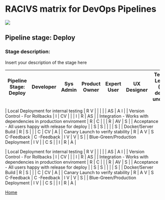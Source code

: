 # __RACIVS matrix for DevOps Pipelines__   

<img src="https://user-images.githubusercontent.com/10748736/112030685-6c81be80-8b32-11eb-94b8-c2c01b8f4581.png">

## __Pipeline stage:__  Deploy  
### __Stage description:__  
Insert your description of the stage here  

| Pipeline Stage:<br>Deploy                                      | Developer  | Sys Admin  | Product Owner  | Expert User  | UX Designer  | Team Lead (4 devs under)  | Lead Dev (6 teams to manage)  |
|--------------------------------------------------------------- |----------- |----------- |--------------- |------------- |------------- |-------------------------- |------------------------------ |

| Local Deployment for internal testing                          | R V        |            |                |              |              |      AS                   | A I                           |
| Version Control - For Rollbacks                                |     I      |    CV      |                |              |      I       |              R            |        AS                     |
| Integration - Works with dependencies in production enviroment |     R      |    C       |                |              |      R       |              AV           |        S                      |
| Acceptance - All users happy with release for deploy           |            |    S       |       S        |              |              |                           |        S                      |
| Docker/Server Build                                            |     R      |    S       |                |              |      C       |             CV            |        A                      |
| Canary Launch to verify stability                              | R          | A V        | S C-Feedback   | C -Feedback  | I V          | V                         | S                             |
| Blue-Green/Production Deployment                               | I V        |            | C S            |              | I            | R                         | A                             |

| Local Deployment for internal testing                          | R V        |            |                |              |              |      AS                   | A I                           |
| Version Control - For Rollbacks                                |     I      |    CV      |                |              |      I       |              R            |        AS                     |
| Integration - Works with dependencies in production enviroment |     R      |    C       |                |              |      R       |              AV           |        S                      |
| Acceptance - All users happy with release for deploy           |            |    S       |       S        |              |              |                           |        S                      |
| Docker/Server Build                                            |     R      |    S       |                |              |      C       |             CV            |        A                      |
| Canary Launch to verify stability                              | R          | A V        | S C-Feedback   | C -Feedback  | I V          | V                         | S                             |
| Blue-Green/Production Deployment                               | I V        |            | C S            |              | I            | R                         | A                             |

 
[Home](../index.md)  
